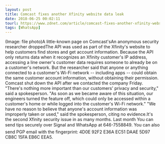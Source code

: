 ```yaml
---
layout: post
title: Comcast fixes another Xfinity website data leak
date: 2018-06-25 00:02:11
tourl: https://www.zdnet.com/article/comcast-fixes-another-xfinity-website-data-leak/
tags: [WhatsApp]
---
```

(Image: file photo)A little-known page on Comcast'sAn anonymous security researcher droppedThe API was used as part of the Xfinity's website to help customers find stores and get account information. Because the API only returns data when it recognizes an Xfinity customer's IP address, accessing a line owner's customer data requires someone to already be on a customer's network. But the researcher said that anyone or anything connected to a customer's Wi-Fi network -- including apps -- could obtain the same customer account information, without obtaining their permission. Comcast shut down the API after we contacted the company Friday. "There's nothing more important than our customers' privacy and security," said a spokesperson. "As soon as we became aware of this situation, our engineers turned the feature off, which could only be accessed within a customer's home or while logged into the customer's Wi-Fi network." "We have no reason to believe that anyone's account information was improperly taken or used," said the spokesperson, citing no evidence.It's the second Xfinity security issue in as many months. Last month You can send tips securely over Signal and WhatsApp at 646-7558849. You can also send PGP email with the fingerprint: 4D0E 92F2 E36A EC51 DAAE 5D97 CB8C 15FA EB6C EEA5.